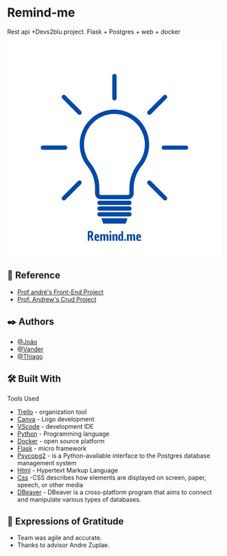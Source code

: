 # Remind-me

Rest api +Devs2blu project. Flask + Postgres + web + docker


![logo](https://github.com/JoaoVictorOlve/remind-me/blob/406aadb7722c21a92f9ddca50e4734797e0ad3db/LogoRemindMe.jpeg)



## 📍 Reference

 - [Prof andré's Front-End Project](https://github.com/AndreZuplae/Front-end)
 - [Prof. Andrew's Crud Project](https://github.com/AndreZuplae/Front-end/tree/main/modulo11)



## ✒️ Authors

- [@João](https://github.com/JoaoVictorOlve)
- [@Vander](https://github.com/Vanderlaus)
- [@Thiago](https://github.com/thiagofranca85)



## 🛠️ Built With

Tools Used

* [Trello](https://trello.com/b/BvNi86AX/guidolooping) - organization tool
* [Canva](https://www.canva.com/design/DAFMJp9Y2dI/egPWUWytIr0MWSqYgpAyUQ/edit) - Logo development
* [VScode](https://code.visualstudio.com/) - development IDE
* [Python](https://www.python.org/downloads/release/python-3111/) - Programming language
* [Docker](https://www.docker.com/products/docker-desktop/) - open source platform 
* [Flask](https://flask.palletsprojects.com/en/2.2.x/) - micro framework  
* [Psycopg2](https://pypi.org/project/psycopg2/) - is a Python-available interface to the Postgres database management system
* [Html](https://pt.wikipedia.org/wiki/HTML5) - Hypertext Markup Language
* [Css](https://developer.mozilla.org/pt-BR/docs/Web/CSS) -CSS describes how elements are displayed on screen, paper, speech, or other media
* [DBeaver](https://dbeaver.io/download/) - DBeaver is a cross-platform program that aims to connect and manipulate various types of databases.



## 🎁 Expressions of Gratitude

* Team was agile and accurate.
* Thanks to advisor Andre Zuplae.
